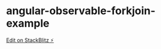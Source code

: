 # angular-observable-forkjoin-example

[Edit on StackBlitz ⚡️](https://stackblitz.com/edit/angular-observable-forkjoin-example)